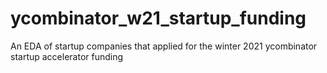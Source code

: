 # ycombinator_w21_startup_funding
An EDA of startup companies that applied for the winter 2021 ycombinator startup accelerator funding
